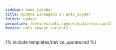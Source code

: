```yaml
---
sidebar: home_sidebar
title: Update LineageOS on umts_spyder
folder: update
permalink: /devices/umts_spyder/update/variant2
device: umts_spyder_variant2
---
```

{% include templates/device_update.md %}
